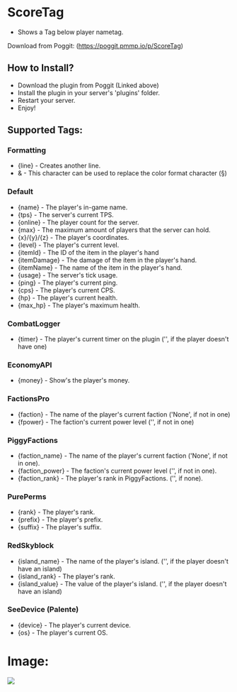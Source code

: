 # ScoreTag

* Shows a Tag below player nametag.


Download from Poggit: (https://poggit.pmmp.io/p/ScoreTag)

## How to Install?

* Download the plugin from Poggit (Linked above)
* Install the plugin in your server's 'plugins' folder.
* Restart your server.
* Enjoy!

## Supported Tags:

### Formatting

* {line} - Creates another line.
* & - This character can be used to replace the color format character (§)

### Default

* {name} - The player's in-game name.
* {tps} - The server's current TPS.
* {online} - The player count for the server.
* {max} - The maximum amount of players that the server can hold.
* {x}/{y}/{z} - The player's coordinates.
* {level} - The player's current level. 
* {itemId} - The ID of the item in the player's hand
* {itemDamage} - The damage of the item in the player's hand.
* {itemName} - The name of the item in the player's hand.
* {usage} - The server's tick usage.
* {ping} - The player's current ping.
* {cps} - The player's current CPS.
* {hp} - The player's current health.
* {max_hp} - The player's maximum health.

### CombatLogger

* {timer} - The player's current timer on the plugin ('', if the player doesn't have one)

### EconomyAPI

* {money} - Show's the player's money.

### FactionsPro

* {faction} - The name of the player's current faction ('None', if not in one)
* {fpower} - The faction's current power level ('', if not in one)

### PiggyFactions

* {faction_name} - The name of the player's current faction ('None', if not in one).
* {faction_power} - The faction's current power level ('', if not in one).
* {faction_rank} - The player's rank in PiggyFactions. ('', if none).

### PurePerms

* {rank} - The player's rank.
* {prefix} - The player's prefix.
* {suffix} - The player's suffix.

### RedSkyblock

* {island_name} - The name of the player's island. ('', if the player doesn't have an island)
* {island_rank} - The player's rank.
* {island_value} - The value of the player's island. ('', if the player doesn't have an island)


### SeeDevice (Palente)

* {device} - The player's current device.
* {os} - The player's current OS.

# Image:


![](icon.png)
